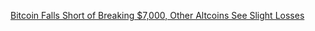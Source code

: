 [Bitcoin Falls Short of Breaking $7,000, Other Altcoins See Slight Losses](https://cointelegraph.com/news/bitcoin-falls-short-of-breaking-7-000-other-altcoins-see-slight-losses)